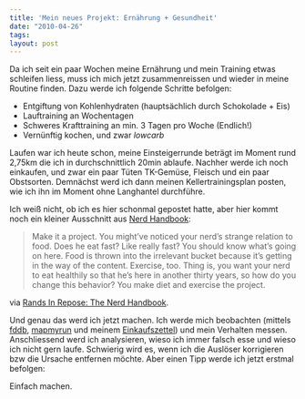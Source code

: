 ```yaml
---
title: 'Mein neues Projekt: Ernährung + Gesundheit'
date: "2010-04-26"
tags: 
layout: post
---
```

Da ich seit ein paar Wochen meine Ern&auml;hrung und mein Training etwas schleifen liess, muss ich mich jetzt zusammenreissen und wieder in meine Routine finden. Dazu werde ich folgende Schritte befolgen:

* Entgiftung von Kohlenhydraten (haupts&auml;chlich durch Schokolade + Eis)
* Lauftraining an Wochentagen
* Schweres Krafttraining an min. 3 Tagen pro Woche (Endlich!)
* Vern&uuml;nftig kochen, und zwar *lowcarb*

Laufen war ich heute schon, meine Einsteigerrunde betr&auml;gt im Moment rund 2,75km die ich in durchschnittlich 20min ablaufe. Nachher werde ich noch einkaufen, und zwar ein paar T&uuml;ten TK-Gem&uuml;se, Fleisch und ein paar Obstsorten. Demn&auml;chst werd ich dann meinen Kellertrainingsplan posten, wie ich ihn im Moment ohne Langhantel durchf&uuml;hre.

Ich wei&szlig; nicht, ob ich es hier schonmal gepostet hatte, aber hier kommt noch ein kleiner Ausschnitt aus <a href="http://www.randsinrepose.com/archives/2007/11/11/the_nerd_handbook.html">Nerd Handbook</a>:

> Make it a project. You might&rsquo;ve noticed your nerd&rsquo;s strange relation to food. Does he
> eat fast? Like really fast? You should know what&rsquo;s going on here. Food is thrown into
> the irrelevant bucket because it&rsquo;s getting in the way of the content. Exercise, too.
> Thing is, you want your nerd to eat healthily so that he&rsquo;s here in another thirty years,
> so how do you change this behavior? You make diet and exercise the project.

via&nbsp;<a href="http://www.randsinrepose.com/archives/2007/11/11/the_nerd_handbook.html">Rands In Repose: The Nerd Handbook</a>.

Und genau das werd ich jetzt machen. Ich werde mich beobachten (mittels <a href="http://fddb.info/">fddb</a>, <a href="http://www.mapmyrun.com/">mapmyrun</a> und meinem <a href="http://www.rememberthemilk.com/">Einkaufszettel</a>) und mein Verhalten messen. Anschliessend werd ich analysieren, wieso ich immer falsch esse und wieso ich nicht gern laufe. Schwierig wird es, wenn ich die Ausl&ouml;ser korrigieren bzw die Ursache entfernen m&ouml;chte. Aber einen Tipp werde ich jetzt erstmal befolgen:

Einfach machen.
